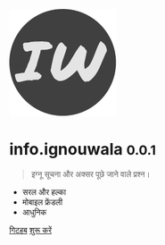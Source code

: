 ![logo](_media/icon.png)

# info.ignouwala <small>0.0.1</small>

> इग्नू सूचना और अक्सर पूछे जाने वाले प्रश्न।

- सरल और हल्का
- मोबाइल फ्रेंडली
- आधुनिक

[गिटहब](https://github.com/bimlu/ignou-info/)
[शुरू करें](#infoignouwalacom)
